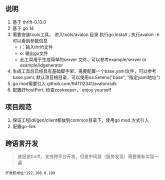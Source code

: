 ## 说明 

1. 基于 thrift-0.13.0
2. 基于 go 14
3. 需要安装tools工具， 进入tools/avalon 目录 执行go install；执行avalon -h 可以看到参数信息
    - i：输入thrift文件
    - o: 输出go文件
    - 此工具用于生成简单的server 文件，可以参考example/server or example/idgenerator
4. 生成工具后已经具有基础脚手架，需要配置一个base.yaml文件，可以参考base.yaml, 默认项目根目录，可以使用os.Setenv("base", "指定yaml地址")
5. go mod需要引入 github.com/941112341/avalon/sdk
6. 配置好hostPort, 检查zookeeper， enjoy yourself


## 项目规范
1. 保证工程idl/gen/client都放到common目录下，使用go mod 方式引入
2. 配置go-link


## 跨语言开发
> 底层是thrift，支持跨平台开发，但是中间层（服务发现）需要重新实现一遍


`开发机地址:192.168.0.109`